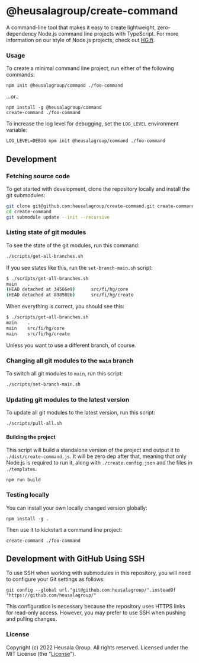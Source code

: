 # @heusalagroup/create-command

A command-line tool that makes it easy to create lightweight, zero-dependency
Node.js command line projects with TypeScript. For more information on our style
of Node.js projects, check out [HG.fi](https://hg.fi/).

### Usage

To create a minimal command line project, run either of the following commands:

```shell
npm init @heusalagroup/command ./foo-command
```

...or..

```shell
npm install -g @heusalagroup/command
create-command ./foo-command
```

To increase the log level for debugging, set the `LOG_LEVEL` environment
variable:

```shell
LOG_LEVEL=DEBUG npm init @heusalagroup/command ./foo-command
```

## Development

### Fetching source code

To get started with development, clone the repository locally and install the
git submodules:

```bash
git clone git@github.com:heusalagroup/create-command.git create-command
cd create-command
git submodule update --init --recursive
```

### Listing state of git modules

To see the state of the git modules, run this command:

```bash
./scripts/get-all-branches.sh
```

If you see states like this, run the `set-branch-main.sh` script:

```bash
$ ./scripts/get-all-branches.sh 
main    .
(HEAD detached at 34566e9)      src/fi/hg/core
(HEAD detached at 898988b)      src/fi/hg/create
```

When everything is correct, you should see this:

```bash
$ ./scripts/get-all-branches.sh 
main    .
main    src/fi/hg/core
main    src/fi/hg/create
```

Unless you want to use a different branch, of course.

### Changing all git modules to the `main` branch

To switch all git modules to `main`, run this script:

```bash
./scripts/set-branch-main.sh
```

### Updating git modules to the latest version

To update all git modules to the latest version, run this script:

```bash
./scripts/pull-all.sh
```

#### Building the project

This script will build a standalone version of the project and output it
to `./dist/create-command.js`. It will be zero dep after that, meaning that only
Node.js is required to run it, along with `./create.config.json` and the files
in `./templates`.

```shell
npm run build
```

### Testing locally

You can install your own locally changed version globally:

```shell
npm install -g .
```

Then use it to kickstart a command line project:

```shell
create-command ./foo-command
```

## Development with GitHub Using SSH

To use SSH when working with submodules in this repository, you will need to
configure your Git settings as follows:

```
git config --global url."git@github.com:heusalagroup/".insteadOf "https://github.com/heusalagroup/"
```

This configuration is necessary because the repository uses HTTPS links for
read-only access. However, you may prefer to use SSH when pushing and pulling
changes.

### License

Copyright (c) 2022 Heusala Group. All rights reserved. Licensed under the MIT
License (the "[License](./LICENSE)").
